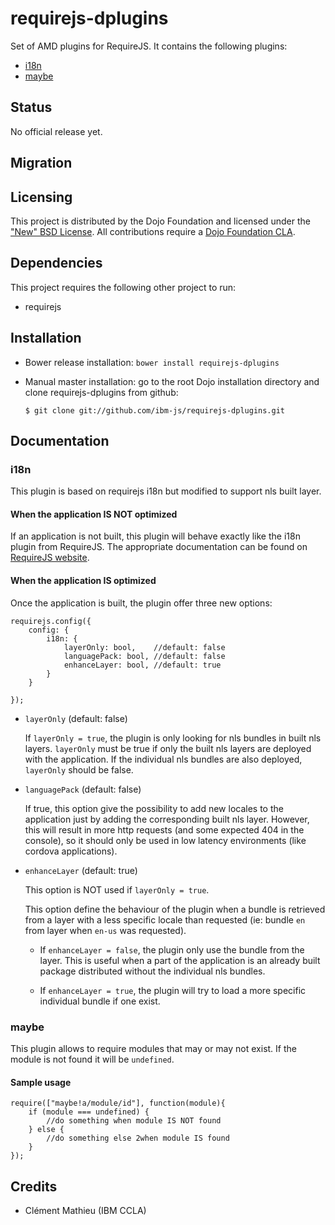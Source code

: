 # requirejs-dplugins

Set of AMD plugins for RequireJS. It contains the following plugins:

 * [i18n](#i18n)
 * [maybe](#maybe)

## Status

No official release yet.
 
## Migration

## Licensing

This project is distributed by the Dojo Foundation and licensed under the ["New" BSD License](./LICENSE).
All contributions require a [Dojo Foundation CLA](http://dojofoundation.org/about/claForm).

## Dependencies

This project requires the following other project to run:

* requirejs

## Installation

* Bower release installation: `bower install requirejs-dplugins`

* Manual master installation: go to the root Dojo installation directory and clone requirejs-dplugins from github:

	`$ git clone git://github.com/ibm-js/requirejs-dplugins.git`


## Documentation
### i18n
This plugin is based on requirejs i18n but modified to support nls built layer.

#### When the application IS NOT optimized
If an application is not built, this plugin will behave exactly like the i18n plugin from RequireJS.
The appropriate documentation can be found on [RequireJS website](http://requirejs.org/docs/api.html#i18n).

#### When the application IS optimized
Once the application is built, the plugin offer three new options:

```
requirejs.config({
    config: {
        i18n: {
            layerOnly: bool,    //default: false
            languagePack: bool, //default: false
            enhanceLayer: bool, //default: true
        }
    }

});
```
 * `layerOnly` (default: false)

    If `layerOnly = true`, the plugin is only looking for nls bundles in built nls layers. `layerOnly` must be true if only the built nls layers are deployed with the application.
    If the individual nls bundles are also deployed, `layerOnly` should be false.

 * `languagePack` (default: false)
    
    If true, this option give the possibility to add new locales to the application just by adding the corresponding built nls layer. However, this will result in more http requests (and some expected 404 in the console), so it should only be used in low latency environments (like cordova applications).
 * `enhanceLayer` (default: true)

    This option is NOT used if `layerOnly = true`.

    This option define the behaviour of the plugin when a bundle is retrieved from a layer with a less specific locale than requested (ie: bundle `en` from layer when `en-us` was requested).
        
    * If `enhanceLayer = false`, the plugin only use the bundle from the layer. This is useful when a part of the application is an already built package distributed without the individual nls bundles.
    
    * If `enhanceLayer = true`, the plugin will try to load a more specific individual bundle if one exist.
 


### maybe
This plugin allows to require modules that may or may not exist. If the module is not found it will be `undefined`.


#### Sample usage
```
require(["maybe!a/module/id"], function(module){
    if (module === undefined) {
        //do something when module IS NOT found
    } else {
        //do something else 2when module IS found
    }
});
```


## Credits

* Clément Mathieu (IBM CCLA)

